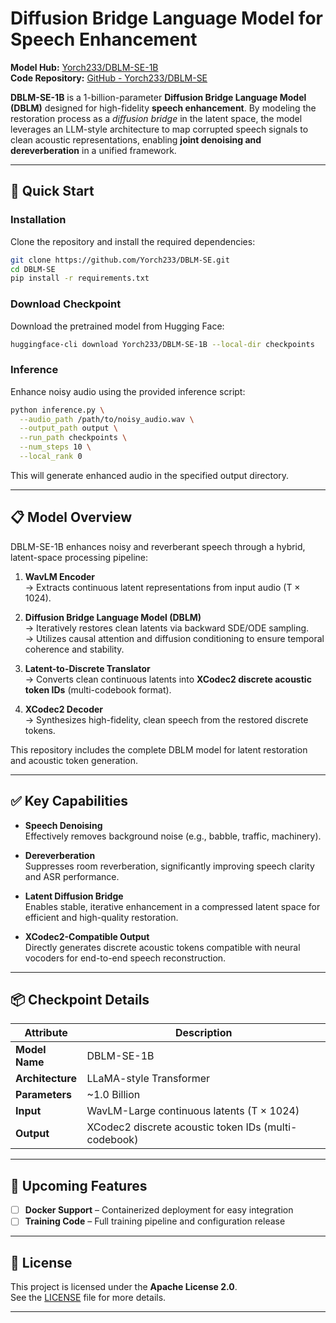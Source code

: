
# Diffusion Bridge Language Model for Speech Enhancement

**Model Hub:** [Yorch233/DBLM-SE-1B](https://huggingface.co/Yorch233/DBLM-SE-1B)  
**Code Repository:** [GitHub - Yorch233/DBLM-SE](https://github.com/Yorch233/DBLM-SE)

**DBLM-SE-1B** is a 1-billion-parameter **Diffusion Bridge Language Model (DBLM)** designed for high-fidelity **speech enhancement**. By modeling the restoration process as a *diffusion bridge* in the latent space, the model leverages an LLM-style architecture to map corrupted speech signals to clean acoustic representations, enabling **joint denoising and dereverberation** in a unified framework.

---

## 🚀 Quick Start

### Installation

Clone the repository and install the required dependencies:

```bash
git clone https://github.com/Yorch233/DBLM-SE.git
cd DBLM-SE
pip install -r requirements.txt
```

### Download Checkpoint

Download the pretrained model from Hugging Face:

```bash
huggingface-cli download Yorch233/DBLM-SE-1B --local-dir checkpoints
```

### Inference

Enhance noisy audio using the provided inference script:

```bash
python inference.py \
  --audio_path /path/to/noisy_audio.wav \
  --output_path output \
  --run_path checkpoints \
  --num_steps 10 \
  --local_rank 0
```

This will generate enhanced audio in the specified output directory.

---

## 📋 Model Overview

DBLM-SE-1B enhances noisy and reverberant speech through a hybrid, latent-space processing pipeline:

1. **WavLM Encoder**  
   → Extracts continuous latent representations from input audio (T × 1024).

2. **Diffusion Bridge Language Model (DBLM)**  
   → Iteratively restores clean latents via backward SDE/ODE sampling.  
   → Utilizes causal attention and diffusion conditioning to ensure temporal coherence and stability.

3. **Latent-to-Discrete Translator**  
   → Converts clean continuous latents into **XCodec2 discrete acoustic token IDs** (multi-codebook format).

4. **XCodec2 Decoder**  
   → Synthesizes high-fidelity, clean speech from the restored discrete tokens.

This repository includes the complete DBLM model for latent restoration and acoustic token generation.

---

## ✅ Key Capabilities

- **Speech Denoising**  
  Effectively removes background noise (e.g., babble, traffic, machinery).
  
- **Dereverberation**  
  Suppresses room reverberation, significantly improving speech clarity and ASR performance.

- **Latent Diffusion Bridge**  
  Enables stable, iterative enhancement in a compressed latent space for efficient and high-quality restoration.

- **XCodec2-Compatible Output**  
  Directly generates discrete acoustic tokens compatible with neural vocoders for end-to-end speech reconstruction.

---

## 📦 Checkpoint Details

| Attribute         | Description |
|------------------|-----------|
| **Model Name**   | DBLM-SE-1B |
| **Architecture** | LLaMA-style Transformer |
| **Parameters**   | ~1.0 Billion |
| **Input**        | WavLM-Large continuous latents (T × 1024) |
| **Output**       | XCodec2 discrete acoustic token IDs (multi-codebook) |


---

## 🚧 Upcoming Features

- [ ] **Docker Support** – Containerized deployment for easy integration  
- [ ] **Training Code** – Full training pipeline and configuration release  

---

## 📄 License

This project is licensed under the **Apache License 2.0**.  
See the [LICENSE](LICENSE) file for more details.

---